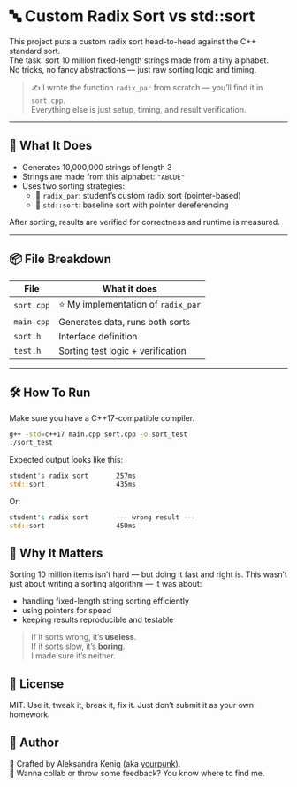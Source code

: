 # 🔤 Custom Radix Sort vs std::sort

This project puts a custom radix sort head-to-head against the C++ standard sort.  
The task: sort 10 million fixed-length strings made from a tiny alphabet.  
No tricks, no fancy abstractions — just raw sorting logic and timing.

> ✍️ I wrote the function `radix_par` from scratch — you’ll find it in `sort.cpp`.  
> Everything else is just setup, timing, and result verification.

---

## 🧠 What It Does

- Generates 10,000,000 strings of length 3  
- Strings are made from this alphabet: `"ABCDE"`  
- Uses two sorting strategies:
  - 🧪 `radix_par`: student’s custom radix sort (pointer-based)
  - 🧊 `std::sort`: baseline sort with pointer dereferencing

After sorting, results are verified for correctness and runtime is measured.

---

## 📦 File Breakdown

| File         | What it does                        |
|--------------|-------------------------------------|
| `sort.cpp`   | ⭐ My implementation of `radix_par` |
| `main.cpp`   | Generates data, runs both sorts     |
| `sort.h`     | Interface definition                |
| `test.h`     | Sorting test logic + verification   |

---

## 🛠 How To Run

Make sure you have a C++17-compatible compiler.

```bash
g++ -std=c++17 main.cpp sort.cpp -o sort_test
./sort_test
```

Expected output looks like this:
```rust
student's radix sort       257ms
std::sort                  435ms
```
Or:

```rust
student's radix sort       --- wrong result ---
std::sort                  450ms
```

## 💬 Why It Matters
Sorting 10 million items isn’t hard — but doing it fast and right is.
This wasn’t just about writing a sorting algorithm — it was about:
- handling fixed-length string sorting efficiently
- using pointers for speed
- keeping results reproducible and testable

> If it sorts wrong, it’s **useless**. <br>If it sorts slow, it’s **boring**. <br>I made sure it’s neither.

## 📜 License
MIT. Use it, tweak it, break it, fix it. Just don’t submit it as your own homework.

## 👤 Author
🦾 Crafted by Aleksandra Kenig (aka [yourpunk](https://github.com/yourpunk)).<br>
💌 Wanna collab or throw some feedback? You know where to find me.
